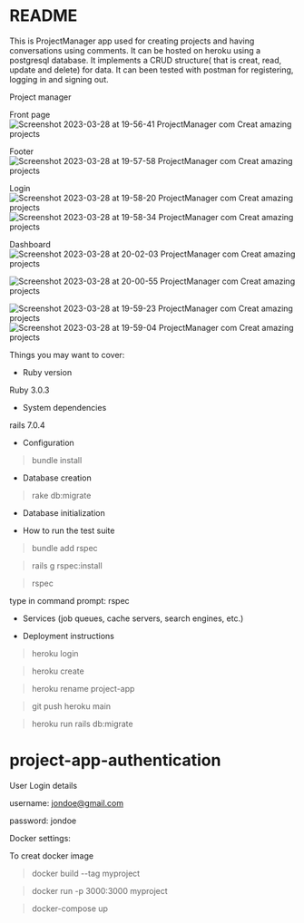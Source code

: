 # README
This is ProjectManager app used for creating projects and having conversations using comments. It can be hosted on heroku using a postgresql database. It implements a CRUD structure( that is creat, read, update and delete) for data. It can been tested with postman for registering, logging in and signing out.



Project manager 

Front page
![Screenshot 2023-03-28 at 19-56-41 ProjectManager com Creat amazing projects](https://user-images.githubusercontent.com/129011467/228337046-12555e41-0632-4064-b0ba-dd417607f3d7.png)


Footer
![Screenshot 2023-03-28 at 19-57-58 ProjectManager com Creat amazing projects](https://user-images.githubusercontent.com/129011467/228337025-fd92a6d6-787d-44ab-a96a-ddd4f9a0b8e9.png)

Login
![Screenshot 2023-03-28 at 19-58-20 ProjectManager com Creat amazing projects](https://user-images.githubusercontent.com/129011467/228337018-2c8abdb1-9a0e-4a67-85d0-a1e57d8f10a7.png)
![Screenshot 2023-03-28 at 19-58-34 ProjectManager com Creat amazing projects](https://user-images.githubusercontent.com/129011467/228337010-49931973-241f-4aac-bcf5-9373ab618405.png)

Dashboard
![Screenshot 2023-03-28 at 20-02-03 ProjectManager com Creat amazing projects](https://user-images.githubusercontent.com/129011467/228336948-2e73964f-6806-40df-956b-c513a6fbb6e7.png)

![Screenshot 2023-03-28 at 20-00-55 ProjectManager com Creat amazing projects](https://user-images.githubusercontent.com/129011467/228336966-a3422ea7-47c5-4824-b922-e570a647f25e.png)


![Screenshot 2023-03-28 at 19-59-23 ProjectManager com Creat amazing projects](https://user-images.githubusercontent.com/129011467/228336992-090a4b98-642c-4438-a60f-2aa1c45de1f7.png)
![Screenshot 2023-03-28 at 19-59-04 ProjectManager com Creat amazing projects](https://user-images.githubusercontent.com/129011467/228337007-edf1b4dd-0ef3-4be5-a16c-f3aeeca1087e.png)


Things you may want to cover:

* Ruby version

Ruby 3.0.3


* System dependencies

rails 7.0.4


* Configuration

>bundle install


* Database creation
>rake db:migrate

* Database initialization


* How to run the test suite
>bundle add rspec

>rails g rspec:install

>rspec


type in command prompt: rspec 
* Services (job queues, cache servers, search engines, etc.)


* Deployment instructions
>heroku login

>heroku create

>heroku rename project-app

>git push heroku main

>heroku run rails db:migrate


# project-app-authentication

User Login details

username: jondoe@gmail.com

password: jondoe




Docker settings:

To creat docker image
>docker build --tag myproject

>docker run -p 3000:3000 myproject

>docker-compose up
